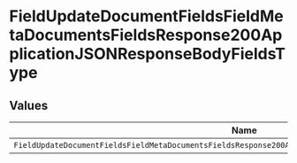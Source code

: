 # FieldUpdateDocumentFieldsFieldMetaDocumentsFieldsResponse200ApplicationJSONResponseBodyFieldsType


## Values

| Name                                                                                                     | Value                                                                                                    |
| -------------------------------------------------------------------------------------------------------- | -------------------------------------------------------------------------------------------------------- |
| `FieldUpdateDocumentFieldsFieldMetaDocumentsFieldsResponse200ApplicationJSONResponseBodyFieldsTypeRadio` | radio                                                                                                    |